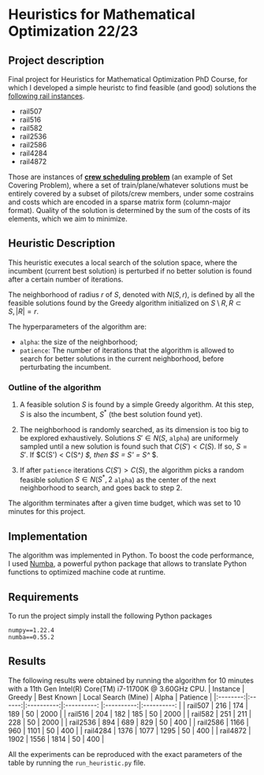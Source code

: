 # Heuristics for Mathematical Optimization 22/23

## Project description
Final project for Heuristics for Mathematical Optimization PhD Course, for which I developed a simple heuristc to find feasible (and good) solutions the [following rail instances](http://people.brunel.ac.uk/~mastjjb/jeb/orlib/scpinfo.html).

 - rail507
 - rail516
 - rail582
 - rail2536
 - rail2586
 - rail4284
 - rail4872

Those are instances of [**crew scheduling problem**](https://en.wikipedia.org/wiki/Crew_scheduling) (an example of Set Covering Problem), where a set of train/plane/whatever solutions must be entirely covered by a subset of pilots/crew members, under some costrains and costs which are encoded in a sparse matrix form (column-major format). Quality of the solution is determined by the sum of the costs of its elements, which we aim to minimize.



 ## Heuristic Description
 This heuristic executes a local search of the solution space, where the incumbent (current best solution) is perturbed if no better solution is found after a certain number of iterations. 

 The neighborhood of radius $r$ of $S$, denoted with $N(S,r)$, is defined by all the feasible solutions found by the Greedy algorithm initialized on $S \setminus R, R \subset S, |R|=r$.


 The hyperparameters of the algorithm are:
 - `alpha`: the size of the neighborhood;
 - `patience`: The number of iterations that the algorithm is allowed to search for better solutions in the current neighborhood, before perturbating the incumbent.

### Outline of the algorithm
 
 1) A feasible solution $S$ is found by a simple Greedy algorithm. At this step, $S$ is also the incumbent, $S^*$ (the best solution found yet).

 2) The neighborhood is randomly searched, as its dimension is too big to be explored exhaustively. Solutions $S' \in N(S,$ `alpha`$)$ are uniformely sampled until a new solution is found such that $C(S') < C(S)$. If so, $S= S'$. If $C(S') < C(S^*) $, then $S = S' = S^* $.
 3) If after `patience` iterations $C(S') > C(S)$, the algorithm picks a random feasible solution $S \in N(S^*, 2$ `alpha`$)$ as the center of the next neighborhood to search, and goes back to step 2.

The algorithm terminates after a given time budget, which was set to 10 minutes for this project.

## Implementation
The algorithm was implemented in Python. To boost the code performance, I used [Numba](https://numba.pydata.org/), a powerful python package that allows to translate Python functions to optimized machine code at runtime.

## Requirements
To run the project simply install the following Python packages
```
numpy==1.22.4
numba==0.55.2
```
 
 ## Results
 The following results were obtained by running the algorithm for 10 minutes with a 11th Gen Intel(R) Core(TM) i7-11700K @ 3.60GHz CPU.
| Instance | Greedy | Best Known | Local Search (Mine)  |   Alpha    |   Patience   |
|:--------:|:------:|:----------:|:----------:          |:----------:|:----------:  |
|  rail507 |   216  |     174    |     189              |      50    |    2000      | 
|  rail516 |   204  |     182    |     185              |      50    |    2000      | 
|  rail582 |   251  |     211    |     228              |      50    |    2000      | 
| rail2536 |   894  |     689    |     829              |      50    |    400       | 
| rail2586 |  1166  |     960    |     1101             |      50    |    400       | 
| rail4284 |  1376  |    1077    |     1295             |      50    |    400       | 
| rail4872 |  1902  |    1556    |     1814             |      50    |    400       | 

All the experiments can be reproduced with the exact parameters of the table by running the `run_heuristic.py` file.